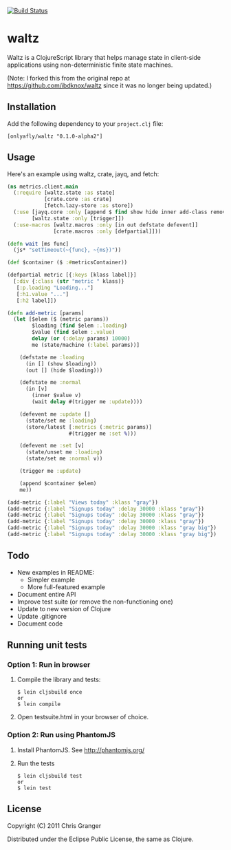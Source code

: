 [![Build Status](https://travis-ci.org/onlyafly/waltz.png?branch=master)](https://travis-ci.org/onlyafly/waltz)

# waltz

Waltz is a ClojureScript library that helps manage state in
client-side applications using non-deterministic finite state
machines.

(Note: I forked this from the original repo at
https://github.com/ibdknox/waltz since it was no longer being updated.)

## Installation

Add the following dependency to your `project.clj` file:

    [onlyafly/waltz "0.1.0-alpha2"]

## Usage

Here's an example using waltz, crate, jayq, and fetch:

```clojure
(ns metrics.client.main
  (:require [waltz.state :as state]
            [crate.core :as crate]
            [fetch.lazy-store :as store])
  (:use [jayq.core :only [append $ find show hide inner add-class remove-class]]
        [waltz.state :only [trigger]])
  (:use-macros [waltz.macros :only [in out defstate defevent]]
               [crate.macros :only [defpartial]]))

(defn wait [ms func]
  (js* "setTimeout(~{func}, ~{ms})"))

(def $container ($ :#metricsContainer))

(defpartial metric [{:keys [klass label]}]
  [:div {:class (str "metric " klass)}
   [:p.loading "Loading..."]
   [:h1.value "..."]
   [:h2 label]])

(defn add-metric [params]
  (let [$elem ($ (metric params))
        $loading (find $elem :.loading)
        $value (find $elem :.value)
        delay (or (:delay params) 10000)
        me (state/machine (:label params))]

    (defstate me :loading
      (in [] (show $loading))
      (out [] (hide $loading)))

    (defstate me :normal
      (in [v]
        (inner $value v)
        (wait delay #(trigger me :update))))

    (defevent me :update []
      (state/set me :loading)
      (store/latest [:metrics (:metric params)]
                    #(trigger me :set %)))

    (defevent me :set [v]
      (state/unset me :loading)
      (state/set me :normal v))

    (trigger me :update)

    (append $container $elem)
    me))

(add-metric {:label "Views today" :klass "gray"})
(add-metric {:label "Signups today" :delay 30000 :klass "gray"})
(add-metric {:label "Signups today" :delay 30000 :klass "gray"})
(add-metric {:label "Signups today" :delay 30000 :klass "gray"})
(add-metric {:label "Signups today" :delay 30000 :klass "gray big"})
(add-metric {:label "Signups today" :delay 30000 :klass "gray big"})
```

## Todo

* New examples in README:
  * Simpler example
  * More full-featured example
* Document entire API
* Improve test suite (or remove the non-functioning one)
* Update to new version of Clojure
* Update .gitignore
* Document code

## Running unit tests

### Option 1: Run in browser

1. Compile the library and tests:

    ```
    $ lein cljsbuild once
    or
    $ lein compile
    ```
    
2. Open testsuite.html in your browser of choice.

### Option 2: Run using PhantomJS

1. Install PhantomJS. See http://phantomjs.org/

2. Run the tests

    ```
    $ lein cljsbuild test
    or
    $ lein test
    ```

## License

Copyright (C) 2011 Chris Granger

Distributed under the Eclipse Public License, the same as Clojure.
